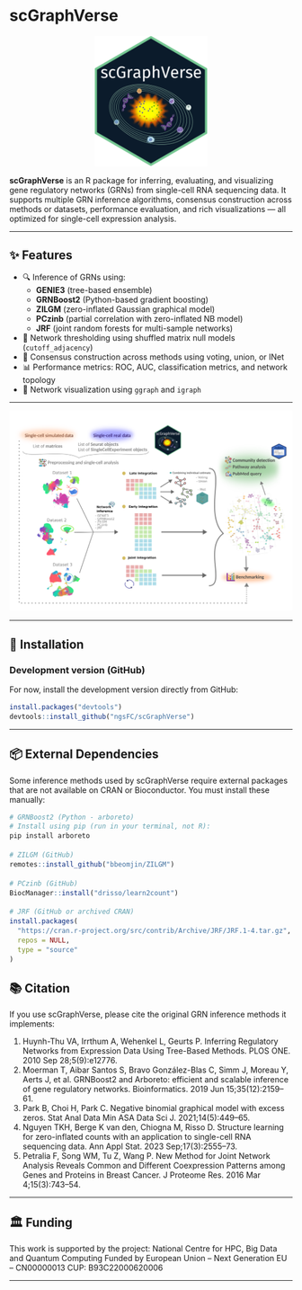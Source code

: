 # scGraphVerse

<div align="center">
  <img src="logo.png" alt="scGraphVerse logo" width="200"/>
</div>

**scGraphVerse** is an R package for inferring, evaluating, and visualizing gene regulatory networks (GRNs) from single-cell RNA sequencing data. It supports multiple GRN inference algorithms, consensus construction across methods or datasets, performance evaluation, and rich visualizations — all optimized for single-cell expression analysis.

---

## ✨ Features

- 🔍 Inference of GRNs using:
  - **GENIE3** (tree-based ensemble)
  - **GRNBoost2** (Python-based gradient boosting)
  - **ZILGM** (zero-inflated Gaussian graphical model)
  - **PCzinb** (partial correlation with zero-inflated NB model)
  - **JRF** (joint random forests for multi-sample networks)
- 🎯 Network thresholding using shuffled matrix null models (`cutoff_adjacency`)
- 🧠 Consensus construction across methods using voting, union, or INet
- 📊 Performance metrics: ROC, AUC, classification metrics, and network topology
- 🧩 Network visualization using `ggraph` and `igraph`

---

<div align="center">
  <img src="gabstract.png" alt="Example network plot" width="700"/>
</div>

---

## 🧪 Installation

### Development version (GitHub)
For now, install the development version directly from GitHub:

```r
install.packages("devtools")
devtools::install_github("ngsFC/scGraphVerse")
```
---

## 📦 External Dependencies
Some inference methods used by scGraphVerse require external packages that are not available on CRAN or Bioconductor. You must install these manually:

```r
# GRNBoost2 (Python - arboreto)
# Install using pip (run in your terminal, not R):
pip install arboreto

# ZILGM (GitHub)
remotes::install_github("bbeomjin/ZILGM")

# PCzinb (GitHub)
BiocManager::install("drisso/learn2count")

# JRF (GitHub or archived CRAN)
install.packages(
  "https://cran.r-project.org/src/contrib/Archive/JRF/JRF.1-4.tar.gz", 
  repos = NULL, 
  type = "source"
)
```

## 📚 Citation
If you use scGraphVerse, please cite the original GRN inference methods it implements:

1.	Huynh-Thu VA, Irrthum A, Wehenkel L, Geurts P. Inferring Regulatory Networks from Expression Data Using Tree-Based Methods. PLOS ONE. 2010 Sep 28;5(9):e12776.
2.	Moerman T, Aibar Santos S, Bravo González-Blas C, Simm J, Moreau Y, Aerts J, et al. GRNBoost2 and Arboreto: efficient and scalable inference of gene regulatory networks. Bioinformatics. 2019 Jun 15;35(12):2159–61.
3.	Park B, Choi H, Park C. Negative binomial graphical model with excess zeros. Stat Anal Data Min ASA Data Sci J. 2021;14(5):449–65.
4.	Nguyen TKH, Berge K van den, Chiogna M, Risso D. Structure learning for zero-inflated counts with an application to single-cell RNA sequencing data. Ann Appl Stat. 2023 Sep;17(3):2555–73.
5.	Petralia F, Song WM, Tu Z, Wang P. New Method for Joint Network Analysis Reveals Common and Different Coexpression Patterns among Genes and Proteins in Breast Cancer. J Proteome Res. 2016 Mar 4;15(3):743–54.

---
## 🏛 Funding

This work is supported by the project:
National Centre for HPC, Big Data and Quantum Computing Funded by European Union – Next Generation EU – CN00000013 CUP: B93C22000620006

---



